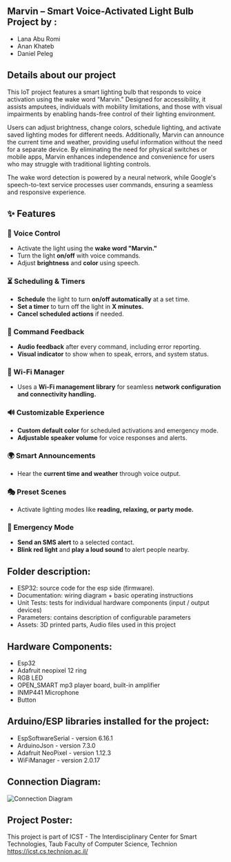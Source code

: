 ## Marvin – Smart Voice-Activated Light Bulb Project by : 
* Lana Abu Romi
* Anan Khateb
* Daniel Peleg
  
## Details about our project
This IoT project features a smart lighting bulb that responds to voice activation using the wake word "Marvin." Designed for accessibility, it assists amputees, individuals with mobility limitations, and those with visual impairments by enabling hands-free control of their lighting environment.

Users can adjust brightness, change colors, schedule lighting, and activate saved lighting modes for different needs. Additionally, Marvin can announce the current time and weather, providing useful information without the need for a separate device. By eliminating the need for physical switches or mobile apps, Marvin enhances independence and convenience for users who may struggle with traditional lighting controls.

The wake word detection is powered by a neural network, while Google's speech-to-text service processes user commands, ensuring a seamless and responsive experience.


## ✨ Features  

### 🎤 Voice Control  
- Activate the light using the **wake word "Marvin."**  
- Turn the light **on/off** with voice commands.  
- Adjust **brightness** and **color** using speech.  

### ⏳ Scheduling & Timers  
- **Schedule** the light to turn **on/off automatically** at a set time.  
- **Set a timer** to turn off the light in **X minutes.**  
- **Cancel scheduled actions** if needed.  

### 📢 Command Feedback  
- **Audio feedback** after every command, including error reporting.  
- **Visual indicator** to show when to speak, errors, and system status.  

### 📡 Wi-Fi Manager  
- Uses a **Wi-Fi management library** for seamless **network configuration and connectivity handling.**  

### 🔊 Customizable Experience  
- **Custom default color** for scheduled activations and emergency mode.  
- **Adjustable speaker volume** for voice responses and alerts.  

### 🌍 Smart Announcements  
- Hear the **current time and weather** through voice output.  

### 🎭 Preset Scenes  
- Activate lighting modes like **reading, relaxing, or party mode.**  

### 🚨 Emergency Mode  
- **Send an SMS alert** to a selected contact.  
- **Blink red light** and **play a loud sound** to alert people nearby.  


## Folder description:
* ESP32: source code for the esp side (firmware).
* Documentation: wiring diagram + basic operating instructions
* Unit Tests: tests for individual hardware components (input / output devices)
* Parameters: contains description of configurable parameters 
* Assets: 3D printed parts, Audio files used in this project

## Hardware Components:
* Esp32
* Adafruit neopixel 12 ring 
* RGB LED
* OPEN_SMART mp3 player board, built-in amplifier 
* INMP441 Microphone
* Button

## Arduino/ESP libraries installed for the project:
* EspSoftwareSerial - version 6.16.1
* ArduinoJson - version 7.3.0
* Adafruit NeoPixel - version 1.12.3
* WiFiManager - version 2.0.17

## Connection Diagram:
![Connection Diagram](https://github.com/user-attachments/assets/f96d4047-e5e3-4680-9c84-886f65507650)


## Project Poster:
 
This project is part of ICST - The Interdisciplinary Center for Smart Technologies, Taub Faculty of Computer Science, Technion
https://icst.cs.technion.ac.il/
